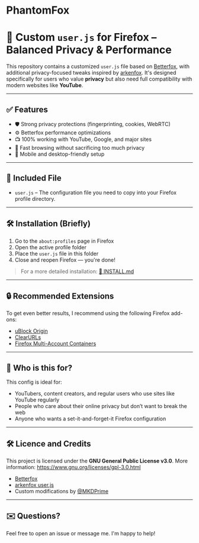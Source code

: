 # PhantomFox
# 🎯 Custom `user.js` for Firefox – Balanced Privacy & Performance

This repository contains a customized `user.js` file based on [Betterfox](https://github.com/yokoffing/Betterfox), with additional privacy-focused tweaks inspired by [arkenfox](https://github.com/arkenfox/user.js). It's designed specifically for users who value **privacy** but also need full compatibility with modern websites like **YouTube**.

---

## ✅ Features

- 🛡️ Strong privacy protections (fingerprinting, cookies, WebRTC)
- ⚙️ Betterfox performance optimizations
- 📺 100% working with YouTube, Google, and major sites
- 💨 Fast browsing without sacrificing too much privacy
- 📱 Mobile and desktop-friendly setup

---

## 📂 Included File

- `user.js` – The configuration file you need to copy into your Firefox profile directory.

---

## 🛠️ Installation (Briefly)

1. Go to the `about:profiles` page in Firefox
2. Open the active profile folder
3. Place the `user.js` file in this folder
4. Close and reopen Firefox — you're done!

> For a more detailed installation: [📄 INSTALL.md](INSTALL.md)

---

## 🔒 Recommended Extensions

To get even better results, I recommend using the following Firefox add-ons:

- [uBlock Origin](https://addons.mozilla.org/en-US/firefox/addon/ublock-origin/)
- [ClearURLs](https://addons.mozilla.org/en-US/firefox/addon/clearurls/)
- [Firefox Multi-Account Containers](https://addons.mozilla.org/en-US/firefox/addon/multi-account-containers/)

---

## 🙋 Who is this for?

This config is ideal for:
- YouTubers, content creators, and regular users who use sites like YouTube regularly
- People who care about their online privacy but don’t want to break the web
- Anyone who wants a set-it-and-forget-it Firefox configuration

---

## 🛠️ Licence and Credits

This project is licensed under the **GNU General Public License v3.0**. 
More information: https://www.gnu.org/licenses/gpl-3.0.html

- [Betterfox](https://github.com/yokoffing/Betterfox)
- [arkenfox user.js](https://github.com/arkenfox/user.js)
- Custom modifications by [@MKDPrime](https://github.com/MKDPrime)

---

## ✉️ Questions?

Feel free to open an issue or message me. I'm happy to help!
